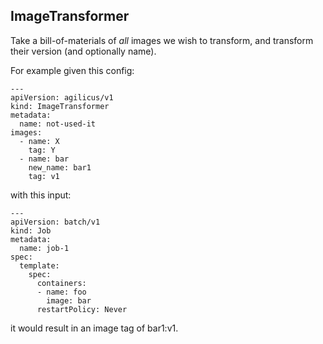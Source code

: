 ## ImageTransformer

Take a bill-of-materials of *all* images we wish to transform,
and transform their version (and optionally name).

For example given this config:
```
---
apiVersion: agilicus/v1
kind: ImageTransformer
metadata:
  name: not-used-it
images:
  - name: X
    tag: Y
  - name: bar
    new_name: bar1
    tag: v1
```

with this input:
```
---
apiVersion: batch/v1
kind: Job
metadata:
  name: job-1
spec:
  template:
    spec:
      containers:
      - name: foo
        image: bar
      restartPolicy: Never
```

it would result in an image tag of bar1:v1.
